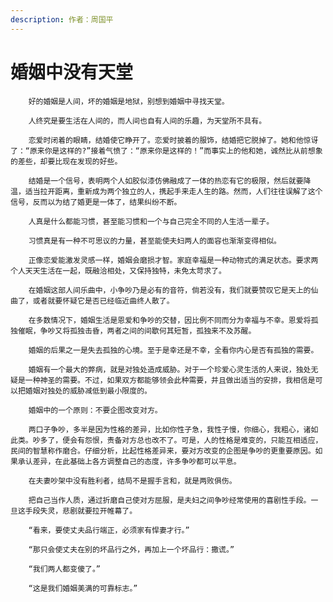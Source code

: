 ```yaml
---
description: 作者：周国平
---
```


# 婚姻中没有天堂

        好的婚姻是人间，坏的婚姻是地狱，别想到婚姻中寻找天堂。

        人终究是要生活在人间的，而人间也自有人间的乐趣，为天堂所不具有。

        恋爱时闭着的眼睛，结婚使它睁开了。恋爱时披着的服饰，结婚把它脱掉了。她和他惊讶了：“原来你是这样的?”接着气愤了：“原来你是这样的！”而事实上的他和她，诚然比从前想象的差些，却要比现在发现的好些。

        结婚是一个信号，表明两个人如胶似漆仿佛融成了一体的热恋有它的极限，然后就要降温，适当拉开距离，重新成为两个独立的人，携起手来走人生的路。然而，人们往往误解了这个信号，反而以为结了婚更是一体了，结果纠纷不断。

        人真是什么都能习惯，甚至能习惯和一个与自己完全不同的人生活一辈子。

        习惯真是有一种不可思议的力量，甚至能使夫妇两人的面容也渐渐变得相似。

        正像恋爱能激发灵感一样，婚姻会磨损才智。家庭幸福是一种动物式的满足状态。要求两个人天天生活在一起，既融洽相处，又保持独特，未免太苛求了。

        在婚姻这部人间乐曲中，小争吵乃是必有的音符，倘若没有，我们就要赞叹它是天上的仙曲了，或者就要怀疑它是否已经临近曲终人散了。

        在多数情况下，婚姻生活是恩爱和争吵的交替，因比例不同而分为幸福与不幸。恩爱将孤独催眠，争吵又将孤独击昏，两者之间的间歇何其短暂，孤独来不及苏醒。

        婚姻的后果之一是失去孤独的心境。至于是幸还是不幸，全看你内心是否有孤独的需要。

        婚姻有一个最大的弊病，就是对独处造成威胁。对于一个珍爱心灵生活的人来说，独处无疑是一种神圣的需要。不过，如果双方都能够领会此种需要，并且做出适当的安排，我相信是可以把婚姻对独处的威胁减低到最小限度的。

        婚姻中的一个原则：不要企图改变对方。

        两口子争吵，多半是因为性格的差异，比如你性子急，我性子慢，你细心，我粗心，诸如此类。吵多了，便会有怨恨，责备对方总也改不了。可是，人的性格是难变的，只能互相适应，民间的智慧称作磨合。仔细分析，比起性格差异来，要对方改变的企图是争吵的更重要原因。如果承认差异，在此基础上各方调整自己的态度，许多争吵都可以平息。

        在夫妻吵架中没有胜利者，结局不是握手言和，就是两败俱伤。

        把自己当作人质，通过折磨自己使对方屈服，是夫妇之间争吵经常使用的喜剧性手段。一旦这手段失灵，悲剧就要拉开帷幕了。

        “看来，要使丈夫品行端正，必须家有悍妻才行。”

        “那只会使丈夫在别的坏品行之外，再加上一个坏品行：撒谎。”

        “我们两人都变傻了。”

        “这是我们婚姻美满的可靠标志。”

